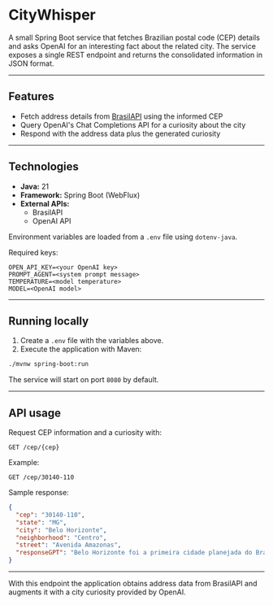# CityWhisper

A small Spring Boot service that fetches Brazilian postal code (CEP) details and asks OpenAI for an interesting fact about the related city. The service exposes a single REST endpoint and returns the consolidated information in JSON format.

---

## Features

- Fetch address details from [BrasilAPI](https://brasilapi.com.br) using the informed CEP
- Query OpenAI's Chat Completions API for a curiosity about the city
- Respond with the address data plus the generated curiosity

---

## Technologies

- **Java:** 21
- **Framework:** Spring Boot (WebFlux)
- **External APIs:**
  - BrasilAPI
  - OpenAI API

Environment variables are loaded from a `.env` file using `dotenv-java`.

Required keys:

```
OPEN_API_KEY=<your OpenAI key>
PROMPT_AGENT=<system prompt message>
TEMPERATURE=<model temperature>
MODEL=<OpenAI model>
```

---

## Running locally

1. Create a `.env` file with the variables above.
2. Execute the application with Maven:

```bash
./mvnw spring-boot:run
```

The service will start on port `8080` by default.

---

## API usage

Request CEP information and a curiosity with:

```http
GET /cep/{cep}
```

Example:

```http
GET /cep/30140-110
```

Sample response:

```json
{
  "cep": "30140-110",
  "state": "MG",
  "city": "Belo Horizonte",
  "neighborhood": "Centro",
  "street": "Avenida Amazonas",
  "responseGPT": "Belo Horizonte foi a primeira cidade planejada do Brasil."
}
```

---

With this endpoint the application obtains address data from BrasilAPI and augments it with a city curiosity provided by OpenAI.
